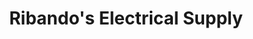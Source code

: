 ---
title: "Ribando's Electrical Supply"
url: /marrero/ribandos-electrical-supply/
shop: electrical
---